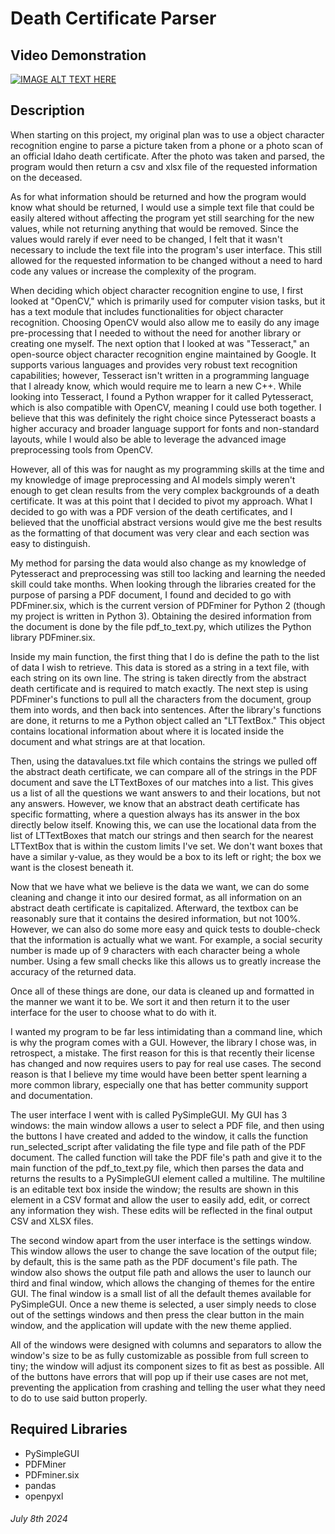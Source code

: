 # Death Certificate Parser

## Video Demonstration
[![IMAGE ALT TEXT HERE](https://img.youtube.com/vi/jEx1ik8xk4g/0.jpg)](https://www.youtube.com/watch?v=jEx1ik8xk4g)

## Description
When starting on this project, my original plan was to use a object character recognition engine to parse a picture taken from a phone or a photo scan of an official Idaho death certificate. After the photo was taken and parsed, the program would then return a csv and xlsx file of the requested information on the deceased.  

As for what information should be returned and how the program would know what should be returned, I would use a simple text file that could be easily altered without affecting the program yet still searching for the new values, while not returning anything that would be removed. Since the values would rarely if ever need to be changed, I felt that it wasn't necessary to include the text file into the program's user interface. This still allowed for the requested information to be changed without a need to hard code any values or increase the complexity of the program.

When deciding which object character recognition engine to use, I first looked at "OpenCV," which is primarily used for computer vision tasks, but it has a text module that includes functionalities for object character recognition. Choosing OpenCV would also allow me to easily do any image pre-processing that I needed to without the need for another library or creating one myself. The next option that I looked at was "Tesseract," an open-source object character recognition engine maintained by Google. It supports various languages and provides very robust text recognition capabilities; however, Tesseract isn't written in a programming language that I already know, which would require me to learn a new C++. While looking into Tesseract, I found a Python wrapper for it called Pytesseract, which is also compatible with OpenCV, meaning I could use both together. I believe that this was definitely the right choice since Pytesseract boasts a higher accuracy and broader language support for fonts and non-standard layouts, while I would also be able to leverage the advanced image preprocessing tools from OpenCV.

However, all of this was for naught as my programming skills at the time and my knowledge of image preprocessing and AI models simply weren't enough to get clean results from the very complex backgrounds of a death certificate. It was at this point that I decided to pivot my approach. What I decided to go with was a PDF version of the death certificates, and I believed that the unofficial abstract versions would give me the best results as the formatting of that document was very clear and each section was easy to distinguish.

My method for parsing the data would also change as my knowledge of Pytesseract and preprocessing was still too lacking and learning the needed skill could take months. When looking through the libraries created for the purpose of parsing a PDF document, I found and decided to go with PDFminer.six, which is the current version of PDFminer for Python 2 (though my project is written in Python 3). Obtaining the desired information from the document is done by the file pdf_to_text.py, which utilizes the Python library PDFminer.six.

Inside my main function, the first thing that I do is define the path to the list of data I wish to retrieve. This data is stored as a string in a text file, with each string on its own line. The string is taken directly from the abstract death certificate and is required to match exactly. The next step is using PDFminer's functions to pull all the characters from the document, group them into words, and then back into sentences. After the library's functions are done, it returns to me a Python object called an "LTTextBox." This object contains locational information about where it is located inside the document and what strings are at that location.

Then, using the datavalues.txt file which contains the strings we pulled off the abstract death certificate, we can compare all of the strings in the PDF document and save the LTTextBoxes of our matches into a list. This gives us a list of all the questions we want answers to and their locations, but not any answers. However, we know that an abstract death certificate has specific formatting, where a question always has its answer in the box directly below itself. Knowing this, we can use the locational data from the list of LTTextBoxes that match our strings and then search for the nearest LTTextBox that is within the custom limits I've set. We don't want boxes that have a similar y-value, as they would be a box to its left or right; the box we want is the closest beneath it.

Now that we have what we believe is the data we want, we can do some cleaning and change it into our desired format, as all information on an abstract death certificate is capitalized. Afterward, the textbox can be reasonably sure that it contains the desired information, but not 100%. However, we can also do some more easy and quick tests to double-check that the information is actually what we want. For example, a social security number is made up of 9 characters with each character being a whole number. Using a few small checks like this allows us to greatly increase the accuracy of the returned data.

Once all of these things are done, our data is cleaned up and formatted in the manner we want it to be. We sort it and then return it to the user interface for the user to choose what to do with it.

I wanted my program to be far less intimidating than a command line, which is why the program comes with a GUI. However, the library I chose was, in retrospect, a mistake. The first reason for this is that recently their license has changed and now requires users to pay for real use cases. The second reason is that I believe my time would have been better spent learning a more common library, especially one that has better community support and documentation.

The user interface I went with is called PySimpleGUI. My GUI has 3 windows: the main window allows a user to select a PDF file, and then using the buttons I have created and added to the window, it calls the function run_selected_script after validating the file type and file path of the PDF document. The called function will take the PDF file's path and give it to the main function of the pdf_to_text.py file, which then parses the data and returns the results to a PySimpleGUI element called a multiline. The multiline is an editable text box inside the window; the results are shown in this element in a CSV format and allow the user to easily add, edit, or correct any information they wish. These edits will be reflected in the final output CSV and XLSX files.

The second window apart from the user interface is the settings window. This window allows the user to change the save location of the output file; by default, this is the same path as the PDF document's file path. The window also shows the output file path and allows the user to launch our third and final window, which allows the changing of themes for the entire GUI. The final window is a small list of all the default themes available for PySimpleGUI. Once a new theme is selected, a user simply needs to close out of the settings windows and then press the clear button in the main window, and the application will update with the new theme applied.

All of the windows were designed with columns and separators to allow the window's size to be as fully customizable as possible from full screen to tiny; the window will adjust its component sizes to fit as best as possible. All of the buttons have errors that will pop up if their use cases are not met, preventing the application from crashing and telling the user what they need to do to use said button properly.

## Required Libraries

- PySimpleGUI
- PDFMiner
- PDFminer.six
- pandas
- openpyxl

###### July 8th 2024
